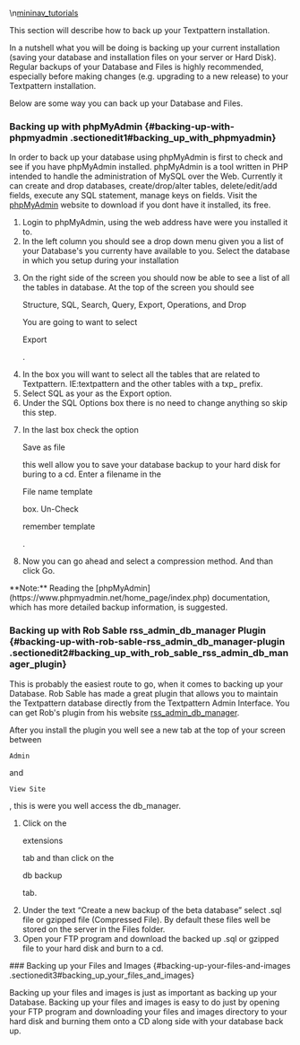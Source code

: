 \\n[mininav_tutorials](/home/www/zendstudio/dokuwiki/bin/lib/exe/fetch.php?id=&media=mininav_tutorials)

This section will describe how to back up your Textpattern installation.

In a nutshell what you will be doing is backing up your current
installation (saving your database and installation files on your server
or Hard Disk). Regular backups of your Database and Files is highly
recommended, especially before making changes (e.g. upgrading to a new
release) to your Textpattern installation.

Below are some way you can back up your Database and Files.

### Backing up with phpMyAdmin {#backing-up-with-phpmyadmin .sectionedit1#backing_up_with_phpmyadmin}

In order to back up your database using phpMyAdmin is first to check and
see if you have phpMyAdmin installed. phpMyAdmin is a tool written in
PHP intended to handle the administration of MySQL over the Web.
Currently it can create and drop databases, create/drop/alter tables,
delete/edit/add fields, execute any SQL statement, manage keys on
fields. Visit the
[phpMyAdmin](https://www.phpmyadmin.net/home_page/index.php) website to
download if you dont have it installed, its free.

<ol>
<li>
Login to phpMyAdmin, using the web address have were you installed it
to.

</li>
<li>
In the left column you should see a drop down menu given you a list of
your Database's you currenty have available to you. Select the database
in which you setup during your installation

</li>
<li>
<p>
On the right side of the screen you should now be able to see a list of
all the tables in database. At the top of the screen you should see

</p>
    Structure, SQL, Search, Query, Export, Operations, and Drop

<p>
You are going to want to select

</p>
    Export

<p>
.

</p>
</li>
<li>
In the box you will want to select all the tables that are related to
Textpattern. IE:textpattern and the other tables with a txp_ prefix.

</li>
<li>
Select SQL as your as the Export option.

</li>
<li>
Under the SQL Options box there is no need to change anything so skip
this step.

</li>
<li>
<p>
In the last box check the option

</p>
    Save as file

<p>
this well allow you to save your database backup to your hard disk for
buring to a cd. Enter a filename in the

</p>
    File name template

<p>
box. Un-Check

</p>
    remember template

<p>
.

</p>
</li>
<li>
Now you can go ahead and select a compression method. And than click Go.

</li>
</ol>
**Note:** Reading the
[phpMyAdmin](https://www.phpmyadmin.net/home_page/index.php)
documentation, which has more detailed backup information, is suggested.

### Backing up with Rob Sable rss_admin_db_manager Plugin {#backing-up-with-rob-sable-rss_admin_db_manager-plugin .sectionedit2#backing_up_with_rob_sable_rss_admin_db_manager_plugin}

This is probably the easiest route to go, when it comes to backing up
your Database. Rob Sable has made a great plugin that allows you to
maintain the Textpattern database directly from the Textpattern Admin
Interface. You can get Rob's plugin from his website
[rss_admin_db_manager](http://www.wilshireone.com/textpattern-plugins/rss_admin_db_manager).

After you install the plugin you well see a new tab at the top of your
screen between

    Admin

and

    View Site

, this is were you well access the db_manager.

<ol>
<li>
<p>
Click on the

</p>
    extensions

<p>
tab and than click on the

</p>
    db backup

<p>
tab.

</p>
</li>
<li>
Under the text “Create a new backup of the beta database” select .sql
file or gzipped file (Compressed File). By default these files well be
stored on the server in the Files folder.

</li>
<li>
Open your FTP program and download the backed up .sql or gzipped file to
your hard disk and burn to a cd.

</li>
</ol>
### Backing up your Files and Images {#backing-up-your-files-and-images .sectionedit3#backing_up_your_files_and_images}

Backing up your files and images is just as important as backing up your
Database. Backing up your files and images is easy to do just by opening
your FTP program and downloading your files and images directory to your
hard disk and burning them onto a CD along side with your database back
up.
